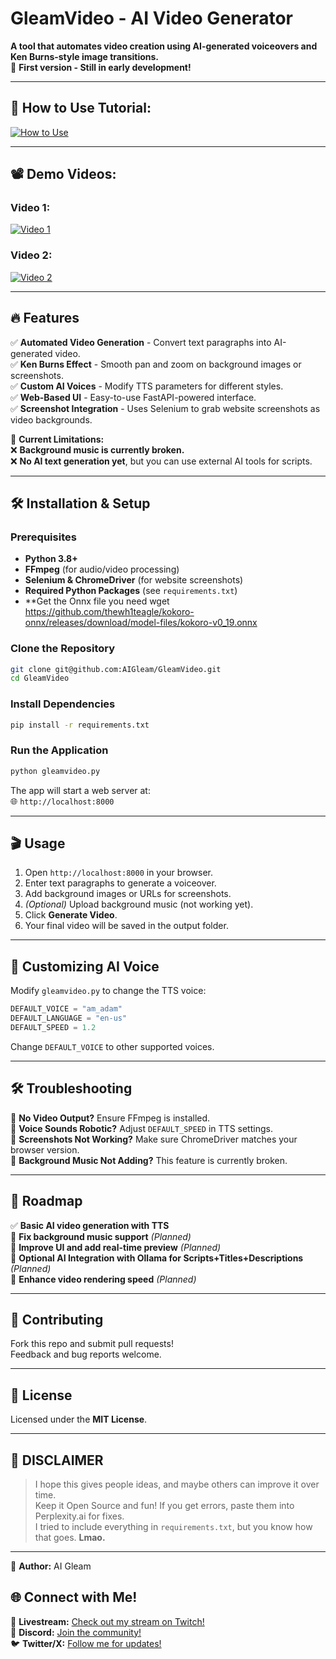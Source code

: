 # GleamVideo - AI Video Generator

**A tool that automates video creation using AI-generated voiceovers and Ken Burns-style image transitions.**  
🚀 **First version - Still in early development!**

---

## 📌 How to Use Tutorial:
[![How to Use](https://img.youtube.com/vi/IGe9tGyIcH8/0.jpg)](https://www.youtube.com/watch?v=IGe9tGyIcH8)

---

## 📽️ Demo Videos:

### Video 1:
[![Video 1](https://img.youtube.com/vi/t9HFhj7VhuA/0.jpg)](https://www.youtube.com/watch?v=t9HFhj7VhuA)

### Video 2:
[![Video 2](https://img.youtube.com/vi/Vk5TUNNpF4M/0.jpg)](https://www.youtube.com/watch?v=Vk5TUNNpF4M)

---

## 🔥 Features

✅ **Automated Video Generation** - Convert text paragraphs into AI-generated video.  
✅ **Ken Burns Effect** - Smooth pan and zoom on background images or screenshots.  
✅ **Custom AI Voices** - Modify TTS parameters for different styles.  
✅ **Web-Based UI** - Easy-to-use FastAPI-powered interface.  
✅ **Screenshot Integration** - Uses Selenium to grab website screenshots as video backgrounds.  

🚨 **Current Limitations:**  
❌ **Background music is currently broken.**  
❌ **No AI text generation yet**, but you can use external AI tools for scripts.  

---

## 🛠️ Installation & Setup

### **Prerequisites**
- **Python 3.8+**
- **FFmpeg** (for audio/video processing)
- **Selenium & ChromeDriver** (for website screenshots)
- **Required Python Packages** (see `requirements.txt`)
- **Get the Onnx file you need wget https://github.com/thewh1teagle/kokoro-onnx/releases/download/model-files/kokoro-v0_19.onnx


### **Clone the Repository**
```sh
git clone git@github.com:AIGleam/GleamVideo.git
cd GleamVideo
```

### **Install Dependencies**
```sh
pip install -r requirements.txt
```

### **Run the Application**
```sh
python gleamvideo.py
```
The app will start a web server at:  
🌐 `http://localhost:8000`

---

## 🎬 Usage

1. Open `http://localhost:8000` in your browser.
2. Enter text paragraphs to generate a voiceover.
3. Add background images or URLs for screenshots.
4. *(Optional)* Upload background music (not working yet).
5. Click **Generate Video**.
6. Your final video will be saved in the output folder.

---

## 🎤 Customizing AI Voice

Modify `gleamvideo.py` to change the TTS voice:
```python
DEFAULT_VOICE = "am_adam"
DEFAULT_LANGUAGE = "en-us"
DEFAULT_SPEED = 1.2
```
Change `DEFAULT_VOICE` to other supported voices.

---

## 🛠 Troubleshooting

🔹 **No Video Output?** Ensure FFmpeg is installed.  
🔹 **Voice Sounds Robotic?** Adjust `DEFAULT_SPEED` in TTS settings.  
🔹 **Screenshots Not Working?** Make sure ChromeDriver matches your browser version.  
🔹 **Background Music Not Adding?** This feature is currently broken.  

---

## 🔮 Roadmap

✅ **Basic AI video generation with TTS**  
🚧 **Fix background music support** *(Planned)*  
🚧 **Improve UI and add real-time preview** *(Planned)*  
🚧 **Optional AI Integration with Ollama for Scripts+Titles+Descriptions** *(Planned)*  
🚧 **Enhance video rendering speed** *(Planned)*  

---

## 🤝 Contributing

Fork this repo and submit pull requests!  
Feedback and bug reports welcome.

---

## 📜 License

Licensed under the **MIT License**.

---

## 💬 DISCLAIMER
 
> I hope this gives people ideas, and maybe others can improve it over time.  
> Keep it Open Source and fun! If you get errors, paste them into Perplexity.ai for fixes.  
> I tried to include everything in `requirements.txt`, but you know how that goes. **Lmao.**  

---
🚀 **Author:** AI Gleam
## 🌐 Connect with Me!

🎥 **Livestream:** [Check out my stream on Twitch!](https://twitch.tv/aigleam)  
💬 **Discord:** [Join the community!](https://discord.gg/g9btXmRY)  
🐦 **Twitter/X:** [Follow me for updates!](https://x.com/AIGleam)  

